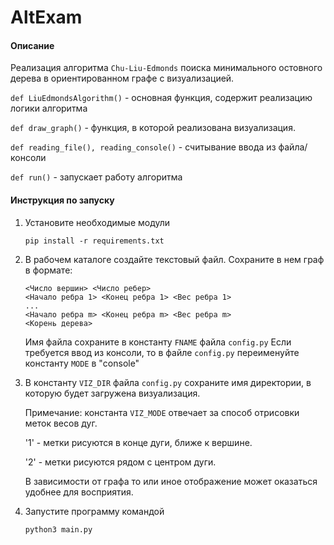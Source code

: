 # AltExam
#### Описание

Реализация алгоритма ```Chu-Liu-Edmonds``` поиска минимального остовного дерева в ориентированном графе с визуализацией.

```def LiuEdmondsAlgorithm()``` - основная функция, содержит реализацию логики алгоритма

```def draw_graph()``` - функция, в которой реализована визуализация.

```def reading_file(), reading_console()``` - считывание ввода из файла/консоли

```def run()``` - запускает работу алгоритма

#### Инструкция по запуску
1. Установите необходимые модули
   
   ```pip install -r requirements.txt```
2. В рабочем каталоге создайте текстовый файл. Сохраните в нем граф в формате:

   ```
   <Число вершин> <Число ребер>
   <Начало ребра 1> <Конец ребра 1> <Вес ребра 1>
   ...
   <Начало ребра m> <Конец ребра m> <Вес ребра m>
   <Корень дерева>
   ```

   Имя файла сохраните в константу ```FNAME``` файла ```config.py```
   Если требуется ввод из консоли, то в файле ```config.py``` переименуйте константу ```MODE``` в "console"
4. В константу ```VIZ_DIR``` файла ```config.py``` сохраните имя директории, в которую будет загружена визуализация.
  
   Примечание: константа ```VIZ_MODE``` отвечает за способ отрисовки меток весов дуг.
   
   '1' - метки рисуются в конце дуги, ближе к вершине.
   
   '2' - метки рисуются рядом с центром дуги.
   
   В зависимости от графа то или иное отображение может оказаться удобнее для восприятия.
   
5. Запустите программу командой
   
   ```python3 main.py```
   
   
